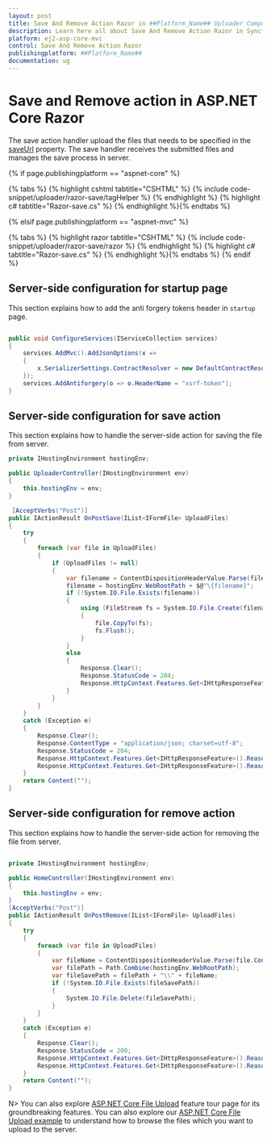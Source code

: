 ```yaml
---
layout: post
title: Save And Remove Action Razor in ##Platform_Name## Uploader Component
description: Learn here all about Save And Remove Action Razor in Syncfusion ##Platform_Name## Uploader component of Syncfusion Essential JS 2 and more.
platform: ej2-asp-core-mvc
control: Save And Remove Action Razor
publishingplatform: ##Platform_Name##
documentation: ug
---
```



# Save and Remove action in ASP.NET Core Razor

The save action handler upload the files that needs to be specified in the [saveUrl](https://help.syncfusion.com/cr/aspnetcore-js2/Syncfusion.EJ2.Inputs.UploaderAsyncSettings.html#Syncfusion_EJ2_Inputs_UploaderAsyncSettings_SaveUrl) property. 
The save handler receives the submitted files and manages the save process in server.

{% if page.publishingplatform == "aspnet-core" %}

{% tabs %}
{% highlight cshtml tabtitle="CSHTML" %}
{% include code-snippet/uploader/razor-save/tagHelper %}
{% endhighlight %}
{% highlight c# tabtitle="Razor-save.cs" %}
{% endhighlight %}{% endtabs %}

{% elsif page.publishingplatform == "aspnet-mvc" %}

{% tabs %}
{% highlight razor tabtitle="CSHTML" %}
{% include code-snippet/uploader/razor-save/razor %}
{% endhighlight %}
{% highlight c# tabtitle="Razor-save.cs" %}
{% endhighlight %}{% endtabs %}
{% endif %}



## Server-side configuration for startup page

This section explains how to add the anti forgery tokens header in `startup` page.

```csharp

public void ConfigureServices(IServiceCollection services)  
{  
    services.AddMvc().AddJsonOptions(x =>  
    {  
        x.SerializerSettings.ContractResolver = new DefaultContractResolver();  
    });  
    services.AddAntiforgery(o => o.HeaderName = "xsrf-token");  
}

```

## Server-side configuration for save action

This section explains how to handle the server-side action for saving the file from server.

```csharp
private IHostingEnvironment hostingEnv;

public UploaderController(IHostingEnvironment env)
{
    this.hostingEnv = env;
}

 [AcceptVerbs("Post")]  
public IActionResult OnPostSave(IList<IFormFile> UploadFiles)  
{  
    try  
    {  
        foreach (var file in UploadFiles)  
        {  
            if (UploadFiles != null)  
            {  
                var filename = ContentDispositionHeaderValue.Parse(file.ContentDisposition).FileName.Trim('"');  
                filename = hostingEnv.WebRootPath + $@"\{filename}";  
                if (!System.IO.File.Exists(filename))  
                {  
                    using (FileStream fs = System.IO.File.Create(filename))  
                    {  
                        file.CopyTo(fs);  
                        fs.Flush();  
                    }  
                }  
                else  
                {  
                    Response.Clear();  
                    Response.StatusCode = 204;  
                    Response.HttpContext.Features.Get<IHttpResponseFeature>().ReasonPhrase = "File already exists.";  
                }  
            }  
        }  
    }  
    catch (Exception e)  
    {  
        Response.Clear();  
        Response.ContentType = "application/json; charset=utf-8";  
        Response.StatusCode = 204;  
        Response.HttpContext.Features.Get<IHttpResponseFeature>().ReasonPhrase = "No Content";  
        Response.HttpContext.Features.Get<IHttpResponseFeature>().ReasonPhrase = e.Message;  
    }  
    return Content("");  
}

```

## Server-side configuration for remove action

This section explains how to handle the server-side action for removing the file from server.

```csharp

private IHostingEnvironment hostingEnv;

public HomeController(IHostingEnvironment env)
{
    this.hostingEnv = env;
}
[AcceptVerbs("Post")]  
public IActionResult OnPostRemove(IList<IFormFile> UploadFiles)  
{  
    try  
    {  
        foreach (var file in UploadFiles)  
        {  
            var fileName = ContentDispositionHeaderValue.Parse(file.ContentDisposition).FileName.Trim('"');  
            var filePath = Path.Combine(hostingEnv.WebRootPath);  
            var fileSavePath = filePath + "\\" + fileName;  
            if (!System.IO.File.Exists(fileSavePath))  
            {  
                System.IO.File.Delete(fileSavePath);  
            }  
        }  
    }  
    catch (Exception e)  
    {  
        Response.Clear();  
        Response.StatusCode = 200;  
        Response.HttpContext.Features.Get<IHttpResponseFeature>().ReasonPhrase = "File removed successfully";  
        Response.HttpContext.Features.Get<IHttpResponseFeature>().ReasonPhrase = e.Message;  
    }  
    return Content("");  
}  

```

N> You can also explore [ASP.NET Core File Upload](https://www.syncfusion.com/aspnet-core-ui-controls/file-upload) feature tour page for its groundbreaking features. You can also explore our [ASP.NET Core File Upload example](https://ej2.syncfusion.com/aspnetcore/Uploader/DefaultFunctionalities#/material) to understand how to browse the files which you want to upload to the server.